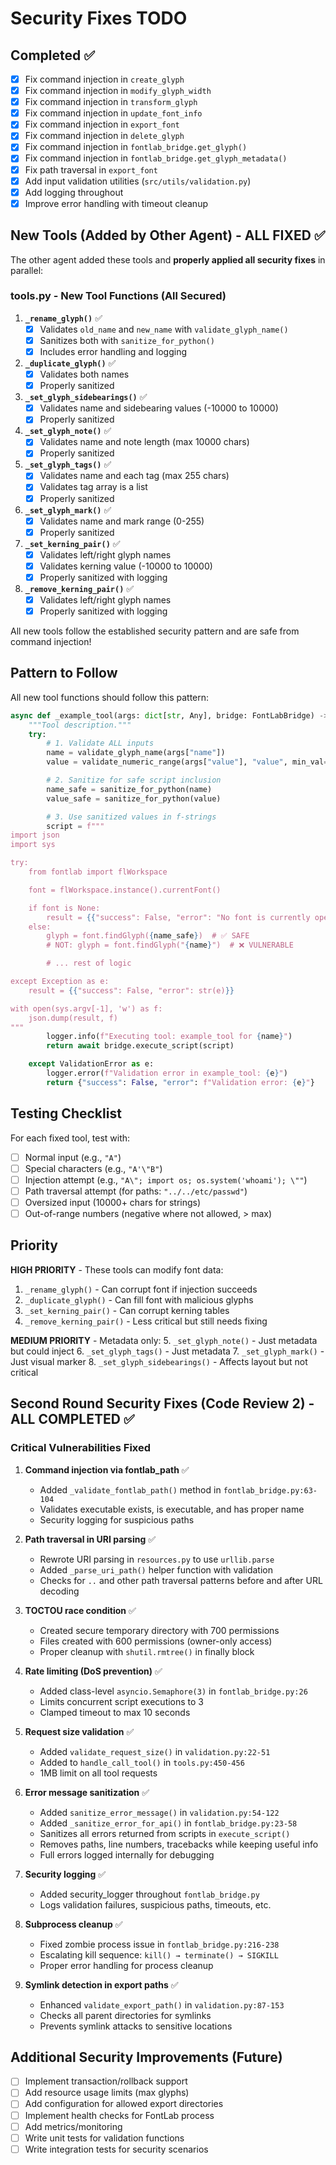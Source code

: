 # Security Fixes TODO

## Completed ✅

- [x] Fix command injection in `create_glyph`
- [x] Fix command injection in `modify_glyph_width`
- [x] Fix command injection in `transform_glyph`
- [x] Fix command injection in `update_font_info`
- [x] Fix command injection in `export_font`
- [x] Fix command injection in `delete_glyph`
- [x] Fix command injection in `fontlab_bridge.get_glyph()`
- [x] Fix command injection in `fontlab_bridge.get_glyph_metadata()`
- [x] Fix path traversal in `export_font`
- [x] Add input validation utilities (`src/utils/validation.py`)
- [x] Add logging throughout
- [x] Improve error handling with timeout cleanup

## New Tools (Added by Other Agent) - ALL FIXED ✅

The other agent added these tools and **properly applied all security fixes** in parallel:

### tools.py - New Tool Functions (All Secured)

1. **`_rename_glyph()`** ✅
   - [x] Validates `old_name` and `new_name` with `validate_glyph_name()`
   - [x] Sanitizes both with `sanitize_for_python()`
   - [x] Includes error handling and logging

2. **`_duplicate_glyph()`** ✅
   - [x] Validates both names
   - [x] Properly sanitized

3. **`_set_glyph_sidebearings()`** ✅
   - [x] Validates name and sidebearing values (-10000 to 10000)
   - [x] Properly sanitized

4. **`_set_glyph_note()`** ✅
   - [x] Validates name and note length (max 10000 chars)
   - [x] Properly sanitized

5. **`_set_glyph_tags()`** ✅
   - [x] Validates name and each tag (max 255 chars)
   - [x] Validates tag array is a list
   - [x] Properly sanitized

6. **`_set_glyph_mark()`** ✅
   - [x] Validates name and mark range (0-255)
   - [x] Properly sanitized

7. **`_set_kerning_pair()`** ✅
   - [x] Validates left/right glyph names
   - [x] Validates kerning value (-10000 to 10000)
   - [x] Properly sanitized with logging

8. **`_remove_kerning_pair()`** ✅
   - [x] Validates left/right glyph names
   - [x] Properly sanitized with logging

All new tools follow the established security pattern and are safe from command injection!

## Pattern to Follow

All new tool functions should follow this pattern:

```python
async def _example_tool(args: dict[str, Any], bridge: FontLabBridge) -> dict[str, Any]:
    """Tool description."""
    try:
        # 1. Validate ALL inputs
        name = validate_glyph_name(args["name"])
        value = validate_numeric_range(args["value"], "value", min_val=0, max_val=1000)

        # 2. Sanitize for safe script inclusion
        name_safe = sanitize_for_python(name)
        value_safe = sanitize_for_python(value)

        # 3. Use sanitized values in f-strings
        script = f"""
import json
import sys

try:
    from fontlab import flWorkspace

    font = flWorkspace.instance().currentFont()

    if font is None:
        result = {{"success": False, "error": "No font is currently open"}}
    else:
        glyph = font.findGlyph({name_safe})  # ✅ SAFE
        # NOT: glyph = font.findGlyph("{name}")  # ❌ VULNERABLE

        # ... rest of logic

except Exception as e:
    result = {{"success": False, "error": str(e)}}

with open(sys.argv[-1], 'w') as f:
    json.dump(result, f)
"""
        logger.info(f"Executing tool: example_tool for {name}")
        return await bridge.execute_script(script)

    except ValidationError as e:
        logger.error(f"Validation error in example_tool: {e}")
        return {"success": False, "error": f"Validation error: {e}"}
```

## Testing Checklist

For each fixed tool, test with:
- [ ] Normal input (e.g., `"A"`)
- [ ] Special characters (e.g., `"A'\"B"`)
- [ ] Injection attempt (e.g., `"A\"; import os; os.system('whoami'); \""`)
- [ ] Path traversal attempt (for paths: `"../../etc/passwd"`)
- [ ] Oversized input (10000+ chars for strings)
- [ ] Out-of-range numbers (negative where not allowed, > max)

## Priority

**HIGH PRIORITY** - These tools can modify font data:
1. `_rename_glyph()` - Can corrupt font if injection succeeds
2. `_duplicate_glyph()` - Can fill font with malicious glyphs
3. `_set_kerning_pair()` - Can corrupt kerning tables
4. `_remove_kerning_pair()` - Less critical but still needs fixing

**MEDIUM PRIORITY** - Metadata only:
5. `_set_glyph_note()` - Just metadata but could inject
6. `_set_glyph_tags()` - Just metadata
7. `_set_glyph_mark()` - Just visual marker
8. `_set_glyph_sidebearings()` - Affects layout but not critical

## Second Round Security Fixes (Code Review 2) - ALL COMPLETED ✅

### Critical Vulnerabilities Fixed

1. **Command injection via fontlab_path** ✅
   - Added `_validate_fontlab_path()` method in `fontlab_bridge.py:63-104`
   - Validates executable exists, is executable, and has proper name
   - Security logging for suspicious paths

2. **Path traversal in URI parsing** ✅
   - Rewrote URI parsing in `resources.py` to use `urllib.parse`
   - Added `_parse_uri_path()` helper function with validation
   - Checks for `..` and other path traversal patterns before and after URL decoding

3. **TOCTOU race condition** ✅
   - Created secure temporary directory with 700 permissions
   - Files created with 600 permissions (owner-only access)
   - Proper cleanup with `shutil.rmtree()` in finally block

4. **Rate limiting (DoS prevention)** ✅
   - Added class-level `asyncio.Semaphore(3)` in `fontlab_bridge.py:26`
   - Limits concurrent script executions to 3
   - Clamped timeout to max 10 seconds

5. **Request size validation** ✅
   - Added `validate_request_size()` in `validation.py:22-51`
   - Added to `handle_call_tool()` in `tools.py:450-456`
   - 1MB limit on all tool requests

6. **Error message sanitization** ✅
   - Added `sanitize_error_message()` in `validation.py:54-122`
   - Added `_sanitize_error_for_api()` in `fontlab_bridge.py:23-58`
   - Sanitizes all errors returned from scripts in `execute_script()`
   - Removes paths, line numbers, tracebacks while keeping useful info
   - Full errors logged internally for debugging

7. **Security logging** ✅
   - Added security_logger throughout `fontlab_bridge.py`
   - Logs validation failures, suspicious paths, timeouts, etc.

8. **Subprocess cleanup** ✅
   - Fixed zombie process issue in `fontlab_bridge.py:216-238`
   - Escalating kill sequence: `kill() → terminate() → SIGKILL`
   - Proper error handling for process cleanup

9. **Symlink detection in export paths** ✅
   - Enhanced `validate_export_path()` in `validation.py:87-153`
   - Checks all parent directories for symlinks
   - Prevents symlink attacks to sensitive locations

## Additional Security Improvements (Future)

- [ ] Implement transaction/rollback support
- [ ] Add resource usage limits (max glyphs)
- [ ] Add configuration for allowed export directories
- [ ] Implement health checks for FontLab process
- [ ] Add metrics/monitoring
- [ ] Write unit tests for validation functions
- [ ] Write integration tests for security scenarios
